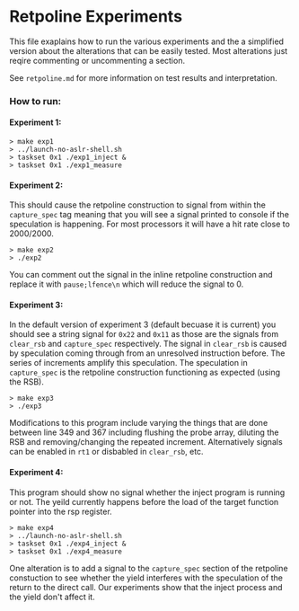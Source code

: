 # Retpoline Experiments

This file exaplains how to run the various experiments and 
the a simplified version about the alterations that can be 
easily tested. Most alterations just reqire commenting or
uncommenting a section.

See `retpoline.md` for more information on test results 
and interpretation. 

### How to run:

#### Experiment 1:
```
> make exp1
> ../launch-no-aslr-shell.sh
> taskset 0x1 ./exp1_inject &
> taskset 0x1 ./exp1_measure
```

#### Experiment 2:
This should cause the retpoline construction to signal from 
within the `capture_spec` tag meaning that you will see
a signal printed to console if the speculation is happening.
For most processors it will have a hit rate close to 2000/2000.

```
> make exp2
> ./exp2
```

You can comment out the signal in the inline retpoline
construction and replace it with `pause;lfence\n` which 
will reduce the signal to 0. 

#### Experiment 3:
In the default version of experiment 3 (default becuase it is current)
you should see a string signal for `0x22` and `0x11` as those are the 
signals from `clear_rsb` and `capture_spec` respectively. The signal 
in `clear_rsb` is caused by speculation coming through from an
unresolved instruction before. The series of increments amplify this 
speculation. The speculation in `capture_spec` is the retpoline 
construction functioning as expected (using the RSB).
```
> make exp3
> ./exp3
```

Modifications to this program include varying the things that are
done between line 349 and 367 including flushing the  probe array,
diluting the RSB and removing/changing the repeated increment. 
Alternatively signals can be enabled in `rt1` or disbabled in 
`clear_rsb`, etc.

#### Experiment 4:
This program should show no signal whether the inject program is 
running or not. The yeild currently happens before the load of 
the target function pointer into the rsp register. 
```
> make exp4
> ../launch-no-aslr-shell.sh
> taskset 0x1 ./exp4_inject &
> taskset 0x1 ./exp4_measure
```

One alteration is to add a signal to the `capture_spec` section 
of the retpoline constuction to see whether the yield interferes
with the speculation of the return to the direct call. Our 
experiments show that the inject process and the yield don't
affect it. 
